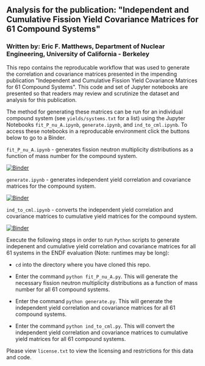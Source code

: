 ## Analysis for the publication: "Independent and Cumulative Fission Yield Covariance Matrices for 61 Compound Systems"

### Written by: Eric F. Matthews, Department of Nuclear Engineering, University of California - Berkeley

This repo contains the reproducable workflow that was used to generate the correlation and covariance matrices presented in the impending publication "Independent and Cumulative Fission Yield Covariance Matrices for 61 Compound Systems". This code and set of Jupyter notebooks are presented so that readers may review and scrutinize the dataset and analysis for this publication. 

The method for generating these matrices can be run for an individual compound system (see `yields/systems.txt` for a list) using the Jupyter Notebooks `fit_P_nu_A.ipynb`, `generate.ipynb`, and `ind_to_cml.ipynb`. To access these notebooks in a reproducable environment click the buttons below to go to a Binder.

`fit_P_nu_A.ipynb` - generates fission neutron multiplicity distributions as a function of mass number for the compound system.

[![Binder](https://mybinder.org/badge_logo.svg)](https://mybinder.org/v2/zenodo/10.5281/zenodo.3579556/?filepath=Analysis.ipynb)

`generate.ipynb` - generates independent yield correlation and covariance matrices for the compound system.

[![Binder](https://mybinder.org/badge_logo.svg)](https://mybinder.org/v2/zenodo/10.5281/zenodo.3579556/?filepath=Analysis.ipynb)

`ind_to_cml.ipynb` - converts the independent yield correlation and covariance matrices to cumulative yield matrices for the compound system.

[![Binder](https://mybinder.org/badge_logo.svg)](https://mybinder.org/v2/zenodo/10.5281/zenodo.3579556/?filepath=Analysis.ipynb)

Execute the following steps in order to run `Python` scripts to generate indepenent and cumulative yield correlation and covariance matrices for all 61 systems in the ENDF evaluation (Note: runtimes may be long):

* `cd` into the directory where you have cloned this repo. 

* Enter the command `python fit_P_nu_A.py`. This will generate the necessary fission neutron multiplicity distributions as a function of mass number for all 61 compound systems. 

* Enter the command `python generate.py`. This will generate the independent yield correlation and covariance matrices for all 61 compound systems.

* Enter the command `python ind_to_cml.py`. This will convert the independent yield correlation and covariance matrices to cumulative yield matrices for all 61 compound systems.


Please view `license.txt` to view the licensing and restrictions for this data and code. 
